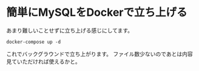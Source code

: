 # 簡単にMySQLをDockerで立ち上げる

あまり難しいことせずに立ち上げる感じにしてます。

```
docker-compose up -d
```

これでバックグラウンドで立ち上がります。
ファイル数少ないのであとは内容見ていただければ使えるかと。
